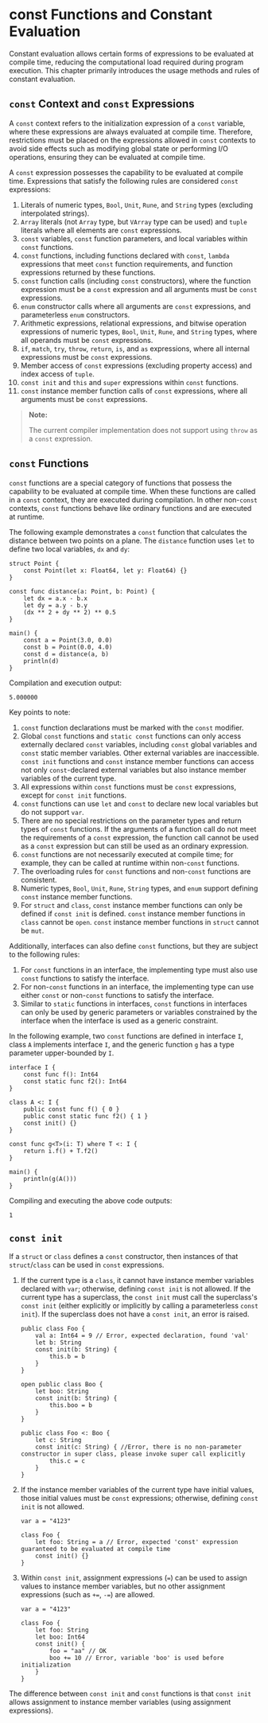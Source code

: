 # const Functions and Constant Evaluation

Constant evaluation allows certain forms of expressions to be evaluated at compile time, reducing the computational load required during program execution. This chapter primarily introduces the usage methods and rules of constant evaluation.

## `const` Context and `const` Expressions

A `const` context refers to the initialization expression of a `const` variable, where these expressions are always evaluated at compile time. Therefore, restrictions must be placed on the expressions allowed in `const` contexts to avoid side effects such as modifying global state or performing I/O operations, ensuring they can be evaluated at compile time.

A `const` expression possesses the capability to be evaluated at compile time. Expressions that satisfy the following rules are considered `const` expressions:

1. Literals of numeric types, `Bool`, `Unit`, `Rune`, and `String` types (excluding interpolated strings).
2. `Array` literals (not `Array` type, but `VArray` type can be used) and `tuple` literals where all elements are `const` expressions.
3. `const` variables, `const` function parameters, and local variables within `const` functions.
4. `const` functions, including functions declared with `const`, `lambda` expressions that meet `const` function requirements, and function expressions returned by these functions.
5. `const` function calls (including `const` constructors), where the function expression must be a `const` expression and all arguments must be `const` expressions.
6. `enum` constructor calls where all arguments are `const` expressions, and parameterless `enum` constructors.
7. Arithmetic expressions, relational expressions, and bitwise operation expressions of numeric types, `Bool`, `Unit`, `Rune`, and `String` types, where all operands must be `const` expressions.
8. `if`, `match`, `try`, `throw`, `return`, `is`, and `as` expressions, where all internal expressions must be `const` expressions.
9. Member access of `const` expressions (excluding property access) and index access of `tuple`.
10. `const init` and `this` and `super` expressions within `const` functions.
11. `const` instance member function calls of `const` expressions, where all arguments must be `const` expressions.

> **Note:**
>
> The current compiler implementation does not support using `throw` as a `const` expression.

## `const` Functions

`const` functions are a special category of functions that possess the capability to be evaluated at compile time. When these functions are called in a `const` context, they are executed during compilation. In other non-`const` contexts, `const` functions behave like ordinary functions and are executed at runtime.

The following example demonstrates a `const` function that calculates the distance between two points on a plane. The `distance` function uses `let` to define two local variables, `dx` and `dy`:

<!-- verify -->

```cangjie
struct Point {
    const Point(let x: Float64, let y: Float64) {}
}

const func distance(a: Point, b: Point) {
    let dx = a.x - b.x
    let dy = a.y - b.y
    (dx ** 2 + dy ** 2) ** 0.5
}

main() {
    const a = Point(3.0, 0.0)
    const b = Point(0.0, 4.0)
    const d = distance(a, b)
    println(d)
}
```

Compilation and execution output:

```text
5.000000
```

Key points to note:

1. `const` function declarations must be marked with the `const` modifier.
2. Global `const` functions and `static const` functions can only access externally declared `const` variables, including `const` global variables and `const` static member variables. Other external variables are inaccessible. `const init` functions and `const` instance member functions can access not only `const`-declared external variables but also instance member variables of the current type.
3. All expressions within `const` functions must be `const` expressions, except for `const init` functions.
4. `const` functions can use `let` and `const` to declare new local variables but do not support `var`.
5. There are no special restrictions on the parameter types and return types of `const` functions. If the arguments of a function call do not meet the requirements of a `const` expression, the function call cannot be used as a `const` expression but can still be used as an ordinary expression.
6. `const` functions are not necessarily executed at compile time; for example, they can be called at runtime within non-`const` functions.
7. The overloading rules for `const` functions and non-`const` functions are consistent.
8. Numeric types, `Bool`, `Unit`, `Rune`, `String` types, and `enum` support defining `const` instance member functions.
9. For `struct` and `class`, `const` instance member functions can only be defined if `const init` is defined. `const` instance member functions in `class` cannot be `open`. `const` instance member functions in `struct` cannot be `mut`.

Additionally, interfaces can also define `const` functions, but they are subject to the following rules:

1. For `const` functions in an interface, the implementing type must also use `const` functions to satisfy the interface.
2. For non-`const` functions in an interface, the implementing type can use either `const` or non-`const` functions to satisfy the interface.
3. Similar to `static` functions in interfaces, `const` functions in interfaces can only be used by generic parameters or variables constrained by the interface when the interface is used as a generic constraint.

In the following example, two `const` functions are defined in interface `I`, class `A` implements interface `I`, and the generic function `g` has a type parameter upper-bounded by `I`.

<!-- verify -->

```cangjie
interface I {
    const func f(): Int64
    const static func f2(): Int64
}

class A <: I {
    public const func f() { 0 }
    public const static func f2() { 1 }
    const init() {}
}

const func g<T>(i: T) where T <: I {
    return i.f() + T.f2()
}

main() {
    println(g(A()))
}
```

Compiling and executing the above code outputs:

```text
1
```

## `const init`

If a `struct` or `class` defines a `const` constructor, then instances of that `struct`/`class` can be used in `const` expressions.

1. If the current type is a `class`, it cannot have instance member variables declared with `var`; otherwise, defining `const init` is not allowed. If the current type has a superclass, the `const init` must call the superclass's `const init` (either explicitly or implicitly by calling a parameterless `const init`). If the superclass does not have a `const init`, an error is raised.

    <!-- compile.error -->

    ```cangjie
    public class Foo {
        val a: Int64 = 9 // Error, expected declaration, found 'val'
        let b: String
        const init(b: String) {
            this.b = b
        }
    }
    ```

    <!-- compile.error -->

    ```cangjie
    open public class Boo {
        let boo: String
        const init(b: String) {
            this.boo = b
        }
    }

    public class Foo <: Boo {
        let c: String
        const init(c: String) { //Error, there is no non-parameter constructor in super class, please invoke super call explicitly
            this.c = c
        }
    }
    ```

2. If the instance member variables of the current type have initial values, those initial values must be `const` expressions; otherwise, defining `const init` is not allowed.

    <!-- compile.error -->

    ```cangjie
    var a = "4123"

    class Foo {
        let foo: String = a // Error, expected 'const' expression guaranteed to be evaluated at compile time
        const init() {}
    }
    ```

3. Within `const init`, assignment expressions (`=`) can be used to assign values to instance member variables, but no other assignment expressions (such as `+=`, `-=`) are allowed.

    <!-- compile.error -->

    ```cangjie
    var a = "4123"

    class Foo {
        let foo: String
        let boo: Int64
        const init() {
            foo = "aa" // OK
            boo += 10 // Error, variable 'boo' is used before initialization
        }
    }
    ```

The difference between `const init` and `const` functions is that `const init` allows assignment to instance member variables (using assignment expressions).